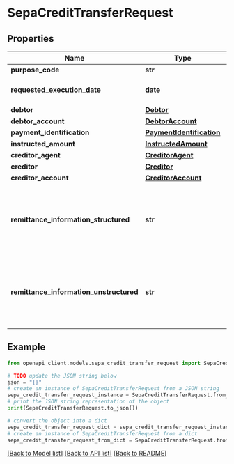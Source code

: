 # SepaCreditTransferRequest


## Properties

Name | Type | Description | Notes
------------ | ------------- | ------------- | -------------
**purpose_code** | **str** | ExternalPurpose1Code | [optional] 
**requested_execution_date** | **date** | must match yyyy-MM-dd format, also in CET timezone. | [optional] 
**debtor** | [**Debtor**](Debtor.md) |  | 
**debtor_account** | [**DebtorAccount**](DebtorAccount.md) |  | 
**payment_identification** | [**PaymentIdentification**](PaymentIdentification.md) |  | [optional] 
**instructed_amount** | [**InstructedAmount**](InstructedAmount.md) |  | 
**creditor_agent** | [**CreditorAgent**](CreditorAgent.md) |  | 
**creditor** | [**Creditor**](Creditor.md) |  | 
**creditor_account** | [**CreditorAccount**](CreditorAccount.md) |  | 
**remittance_information_structured** | **str** | recommended to be used in each transaction ; contract related - references to the business; it depends on the client what they want to include | [optional] 
**remittance_information_unstructured** | **str** | recommended to be used in each transaction ; contract related : references to the business; it depends on the client what they want to include | [optional] 

## Example

```python
from openapi_client.models.sepa_credit_transfer_request import SepaCreditTransferRequest

# TODO update the JSON string below
json = "{}"
# create an instance of SepaCreditTransferRequest from a JSON string
sepa_credit_transfer_request_instance = SepaCreditTransferRequest.from_json(json)
# print the JSON string representation of the object
print(SepaCreditTransferRequest.to_json())

# convert the object into a dict
sepa_credit_transfer_request_dict = sepa_credit_transfer_request_instance.to_dict()
# create an instance of SepaCreditTransferRequest from a dict
sepa_credit_transfer_request_from_dict = SepaCreditTransferRequest.from_dict(sepa_credit_transfer_request_dict)
```
[[Back to Model list]](../README.md#documentation-for-models) [[Back to API list]](../README.md#documentation-for-api-endpoints) [[Back to README]](../README.md)


